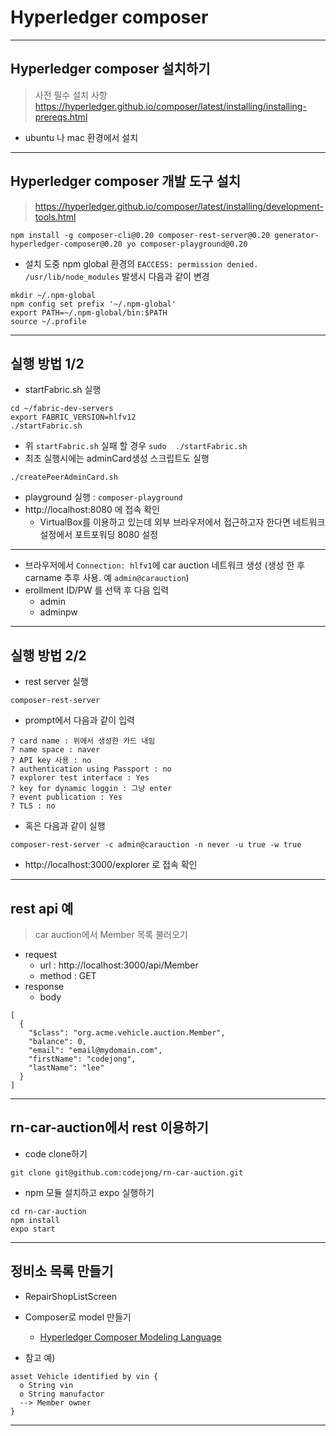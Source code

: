 # Hyperledger composer

---

## Hyperledger composer 설치하기
> 사전 필수 설치 사항
> https://hyperledger.github.io/composer/latest/installing/installing-prereqs.html
- ubuntu 나 mac 환경에서 설치

---

## Hyperledger composer 개발 도구 설치
> https://hyperledger.github.io/composer/latest/installing/development-tools.html
```
npm install -g composer-cli@0.20 composer-rest-server@0.20 generator-hyperledger-composer@0.20 yo composer-playground@0.20
```
- 설치 도중 npm global 환경의 `EACCESS: permission denied. /usr/lib/node_modules` 발생시 다음과 같이 변경
```
mkdir ~/.npm-global
npm config set prefix '~/.npm-global'
export PATH=~/.npm-global/bin:$PATH
source ~/.profile
```

---

## 실행 방법 1/2
- startFabric.sh 실행
```
cd ~/fabric-dev-servers
export FABRIC_VERSION=hlfv12
./startFabric.sh 
```
- 위 `startFabric.sh` 실패 할 경우 `sudo  ./startFabric.sh`  
- 최초 실행시에는 adminCard생성 스크립트도 실행
```
./createPeerAdminCard.sh
```
- playground 실행 : `composer-playground` 
- http://localhost:8080 에 접속 확인
  - VirtualBox를 이용하고 있는데 외부 브라우저에서 접근하고자 한다면 네트워크 설정에서 포트포워딩 8080 설정

---

- 브라우저에서 `Connection: hlfv1`에 car auction 네트워크 생성 (생성 한 후 carname 추후 사용. 예  `admin@carauction`)
- erollment ID/PW 를 선택 후 다음 입력
  - admin
  - adminpw

---

## 실행 방법 2/2
- rest server 실행
```
composer-rest-server
```
- prompt에서 다음과 같이 입력
```
? card name : 위에서 생성한 카드 내임
? name space : naver
? API key 사용 : no
? authentication using Passport : no
? explorer test interface : Yes
? key for dynamic loggin : 그냥 enter
? event publication : Yes
? TLS : no
```
- 혹은 다음과 같이 실행
```
composer-rest-server -c admin@carauction -n never -u true -w true
```
- http://localhost:3000/explorer 로 접속 확인
 
---


## rest api 예
> car auction에서 Member 목록 불러오기
- request
  - url : http://localhost:3000/api/Member
  - method : GET
- response
  - body
```
[
  {
    "$class": "org.acme.vehicle.auction.Member",
    "balance": 0,
    "email": "email@mydomain.com",
    "firstName": "codejong",
    "lastName": "lee"
  }
]
```

---

## rn-car-auction에서 rest 이용하기
- code clone하기 
```shell
git clone git@github.com:codejong/rn-car-auction.git
```
- npm 모듈 설치하고 expo 실행하기
```shell
cd rn-car-auction
npm install
expo start
```

---

## 정비소 목록 만들기
- RepairShopListScreen
- Composer로 model 만들기
  - [Hyperledger Composer Modeling Language](https://sstone1.github.io/composer/reference/cto_language.html)

- 참고 예)
```
asset Vehicle identified by vin {
  o String vin
  o String manufactor
  --> Member owner
}
```
---
